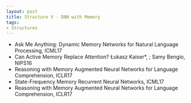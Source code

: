 ```yaml
---
layout: post
title: Structure V - DNN with Memory
tags:
- Structures
---
```


* Ask Me Anything: Dynamic Memory Networks for Natural Language
Processing, ICML17
* Can Active Memory Replace Attention? Łukasz Kaiser*, ; Samy Bengio, NIPS16
* Reasoning with Memory Augmented Neural Networks for Language
Comprehension, ICLR17
* State-Frequency Memory Recurrent Neural Networks, ICML17
* Reasoning with Memory Augmented Neural Networks for Language
Comprehension, ICLR17

